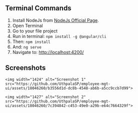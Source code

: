 ## Terminal Commands

1. Install NodeJs from [NodeJs Official Page](https://nodejs.org/en).
2. Open Terminal
3. Go to your file project
4. Run in terminal: `npm install -g @angular/cli`
5. Then: `npm install`
6. And: `ng serve`
7. Navigate to: [http://localhost:4200/](http://localhost:4200/)

## Screenshots

````
<img width="1424" alt="Screenshot 1" src="https://github.com/UthpalaSP/employee-mgt-ui/assets/18046260/b3556d1d-dc8b-4548-ab6b-a5cc9ccb7d99">

<img width="1427" alt="Screenshot 2" src="https://github.com/UthpalaSP/employee-mgt-ui/assets/18046260/7c394842-c453-49e0-a29b-e64c7664329f">
````
